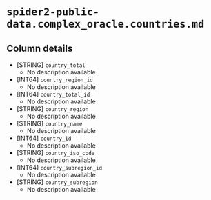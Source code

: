 # `spider2-public-data.complex_oracle.countries.md`

## Column details

* [STRING]    `country_total`
  - No description available
* [INT64]    `country_region_id`
  - No description available
* [INT64]    `country_total_id`
  - No description available
* [STRING]    `country_region`
  - No description available
* [STRING]    `country_name`
  - No description available
* [INT64]    `country_id`
  - No description available
* [STRING]    `country_iso_code`
  - No description available
* [INT64]    `country_subregion_id`
  - No description available
* [STRING]    `country_subregion`
  - No description available

